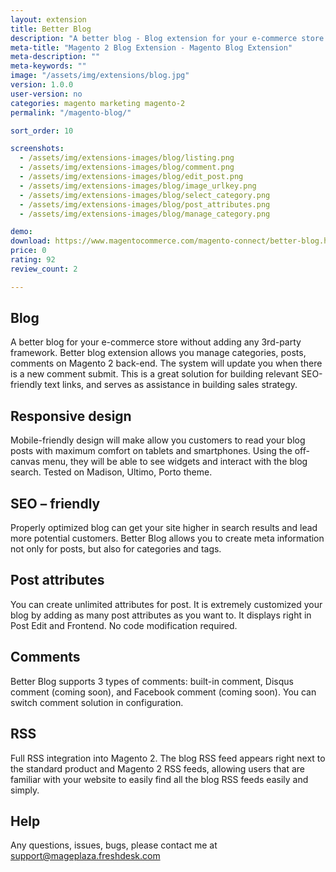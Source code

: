 ```yaml
---
layout: extension
title: Better Blog
description: "A better blog - Blog extension for your e-commerce store without adding 3rd-party framework such as Wordpress"
meta-title: "Magento 2 Blog Extension - Magento Blog Extension"
meta-description: ""
meta-keywords: ""
image: "/assets/img/extensions/blog.jpg"
version: 1.0.0
user-version: no
categories: magento marketing magento-2
permalink: "/magento-blog/"

sort_order: 10

screenshots:
  - /assets/img/extensions-images/blog/listing.png
  - /assets/img/extensions-images/blog/comment.png
  - /assets/img/extensions-images/blog/edit_post.png
  - /assets/img/extensions-images/blog/image_urlkey.png
  - /assets/img/extensions-images/blog/select_category.png
  - /assets/img/extensions-images/blog/post_attributes.png
  - /assets/img/extensions-images/blog/manage_category.png

demo: 
download: https://www.magentocommerce.com/magento-connect/better-blog.html
price: 0
rating: 92
review_count: 2

---
```


Blog
----------
A better blog for your e-commerce store without adding any 3rd-party framework. Better blog extension allows you manage categories, posts, comments on Magento 2 back-end. The system will update you when there is a new comment submit. This is a great solution for building relevant SEO-friendly text links, and serves as assistance in building sales strategy.

Responsive design
--------------------
Mobile-friendly design will make allow you customers to read your blog posts with maximum comfort on tablets and smartphones. Using the off-canvas menu, they will be able to see widgets and interact with the blog search. Tested on Madison, Ultimo, Porto theme.

SEO – friendly
--------------------
Properly optimized blog can get your site higher in search results and lead more potential customers. Better Blog allows you to create meta information not only for posts, but also for categories and tags.

Post attributes
--------------------
You can create unlimited attributes for post. It is extremely customized your blog by adding as many post attributes as you want to. It displays right in Post Edit and Frontend. No code modification required.

Comments
--------------------
Better Blog supports 3 types of comments: built-in comment, Disqus comment (coming soon), and Facebook comment (coming soon). You can switch comment solution in configuration.

RSS
----------
Full RSS integration into Magento 2. The blog RSS feed appears right next to the standard product and Magento 2 RSS feeds, allowing users that are familiar with your website to easily find all the blog RSS feeds easily and simply.

Help
----------
Any questions, issues, bugs, please contact me at support@mageplaza.freshdesk.com